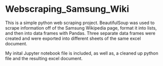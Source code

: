 # Webscraping_Samsung_Wiki
This is a simple python web scraping project. BeautifulSoup was used to scrape information off of the Samsung Wikipedia page, format it into lists, and then into data frames with Pandas. Three separate data frames were created and were exported into different sheets of the same excel document. 

My inital Jupyter notebook file is included, as well as, a cleaned up python file and the resulting excel document. 
